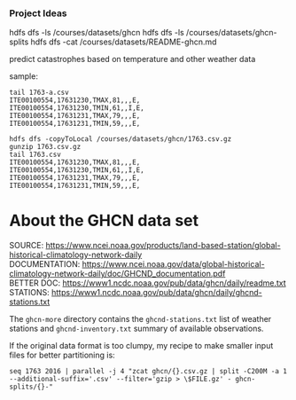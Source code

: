### Project Ideas

hdfs dfs -ls /courses/datasets/ghcn
hdfs dfs -ls /courses/datasets/ghcn-splits
hdfs dfs -cat /courses/datasets/README-ghcn.md

predict catastrophes based on temperature and other weather data

sample:
```
tail 1763-a.csv
ITE00100554,17631230,TMAX,81,,,E,
ITE00100554,17631230,TMIN,61,,I,E,
ITE00100554,17631231,TMAX,79,,,E,
ITE00100554,17631231,TMIN,59,,,E,
```

```
hdfs dfs -copyToLocal /courses/datasets/ghcn/1763.csv.gz
gunzip 1763.csv.gz
tail 1763.csv
ITE00100554,17631230,TMAX,81,,,E,
ITE00100554,17631230,TMIN,61,,I,E,
ITE00100554,17631231,TMAX,79,,,E,
ITE00100554,17631231,TMIN,59,,,E,
```

# About the GHCN data set
SOURCE: https://www.ncei.noaa.gov/products/land-based-station/global-historical-climatology-network-daily \
DOCUMENTATION: https://www.ncei.noaa.gov/data/global-historical-climatology-network-daily/doc/GHCND_documentation.pdf \
BETTER DOC: https://www1.ncdc.noaa.gov/pub/data/ghcn/daily/readme.txt \
STATIONS: https://www1.ncdc.noaa.gov/pub/data/ghcn/daily/ghcnd-stations.txt

The `ghcn-more` directory contains the `ghcnd-stations.txt` list of weather stations and `ghcnd-inventory.txt` summary of available observations.

If the original data format is too clumpy, my recipe to make smaller input files for better partitioning is:

```
seq 1763 2016 | parallel -j 4 "zcat ghcn/{}.csv.gz | split -C200M -a 1 --additional-suffix='.csv' --filter='gzip > \$FILE.gz' - ghcn-splits/{}-"
```
